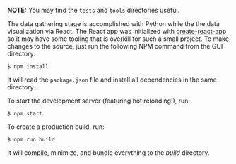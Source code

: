 **NOTE:** You may find the `tests` and `tools` directories useful.

The data gathering stage is accomplished with Python while the the data visualization via React. The React app was initialized with [create-react-app](https://github.com/facebookincubator/create-react-app) so it may have some tooling that is overkill for such a small project. To make changes to the source, just run the following NPM command from the GUI directory:

`$ npm install`

It will read the `package.json` file and install all dependencies in the same directory.

To start the development server (featuring hot reloading!), run:

`$ npm start`

To create a production build, run:

`$ npm run build`

It will compile, minimize, and bundle everything to the *build* directory.